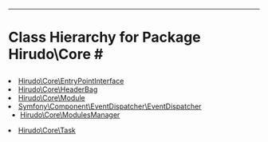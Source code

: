 - - -

# Class Hierarchy for Package Hirudo\Core #<ul>
<li><a href="https://github.com/JeyDotC/Hirudo-docs/blob/master/hirudo/core/entrypointinterface.html">Hirudo\Core\EntryPointInterface</a></li>
<li><a href="https://github.com/JeyDotC/Hirudo-docs/blob/master/hirudo/core/headerbag.html">Hirudo\Core\HeaderBag</a></li>
<li><a href="https://github.com/JeyDotC/Hirudo-docs/blob/master/hirudo/core/module.html">Hirudo\Core\Module</a></li>
<li><a href="https://github.com/JeyDotC/Hirudo-docs/blob/master/symfony/component/eventdispatcher/eventdispatcher.html">Symfony\Component\EventDispatcher\EventDispatcher</a><ul>
<li><a href="https://github.com/JeyDotC/Hirudo-docs/blob/master/hirudo/core/modulesmanager.html">Hirudo\Core\ModulesManager</a></li>
</ul>
</li>
<li><a href="https://github.com/JeyDotC/Hirudo-docs/blob/master/hirudo/core/task.html">Hirudo\Core\Task</a></li>
</ul>
